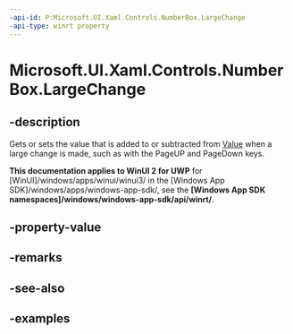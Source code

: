 ```yaml
---
-api-id: P:Microsoft.UI.Xaml.Controls.NumberBox.LargeChange
-api-type: winrt property
---
```


# Microsoft.UI.Xaml.Controls.NumberBox.LargeChange

<!--
public double LargeChange { get; set; }
-->

## -description

Gets or sets the value that is added to or subtracted from [Value](numberbox_value.md) when a large change is made, such as with the PageUP and PageDown keys.

**This documentation applies to WinUI 2 for UWP** for [WinUI]/windows/apps/winui/winui3/ in the [Windows App SDK]/windows/apps/windows-app-sdk/, see the **[Windows App SDK namespaces]/windows/windows-app-sdk/api/winrt/**.

## -property-value

## -remarks

## -see-also

## -examples

